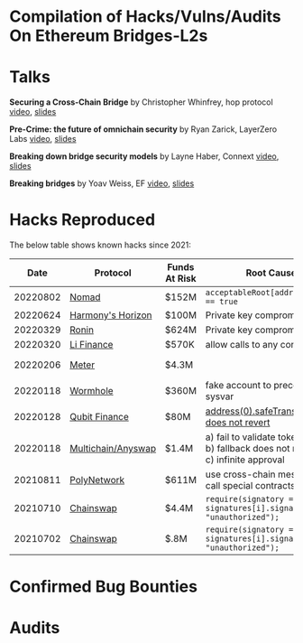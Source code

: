 # Compilation of Hacks/Vulns/Audits On Ethereum Bridges-L2s
Talks
===================
**Securing a Cross-Chain Bridge** by Christopher Whinfrey, hop protocol [video](https://youtu.be/umV-wcKlpjg?t=24940), [slides](https://drive.google.com/file/d/1NEhABFJVt6hGGuvRrohbxnWQ442i2DO8/view)

**Pre-Crime: the future of omnichain security** by Ryan Zarick, LayerZero Labs [video](https://youtu.be/umV-wcKlpjg?t=26109), [slides](https://drive.google.com/file/d/1dd6R9LHmZ1At7UxGYbYMwSsu9KDG0sD-/view)

**Breaking down bridge security models** by Layne Haber, Connext [video](https://youtu.be/umV-wcKlpjg?t=26916), [slides](https://drive.google.com/file/d/1nonAR8QKgLWAcPRveADskAejtdiY8D2J/view)

**Breaking bridges** by Yoav Weiss, EF [video](https://youtu.be/umV-wcKlpjg?t=27768), [slides](https://drive.google.com/file/d/1GpSEeFe0xmC4WlOA8mm4JSgRnTEiyiTX/view)

Hacks Reproduced
===================

The below table shows known hacks since 2021:

| Date  | Protocol | Funds At Risk | Root Cause | References | Code to Reproduce |
| ------------- | ------------- | ------------- | ------------- | ------------- | ------------- |
| 20220802 | [Nomad](https://docs.nomad.xyz/nomad-101/introduction)  | $152M | `acceptableRoot[address(0)] == true` | [twitter](https://twitter.com/samczsun/status/1554252024723546112) | [.sol](https://github.com/0xDatapunk/DeFiHackLabs/blob/main/src/test/NomadBridge.exp.sol) |
| 20220624 | [Harmony's Horizon](https://docs.harmony.one/home/general/introduction/what-is-harmony) | $100M | Private key compromised | [twitter](https://twitter.com/0xIvo/status/1540165571681128448) | [.sol](https://github.com/0xDatapunk/DeFiHackLabs/blob/main/src/test/Harmony_multisig.sol) |
| 20220329 | [Ronin](https://docs.roninchain.com/docs/components/ronin-bridge-v2) | $624M | Private key compromised | [twitter](https://twitter.com/captaindefi2/status/1508852842685153282?lang=en) | [.sol](https://github.com/0xDatapunk/DeFiHackLabs/blob/main/src/test/Ronin_exp.sol) |
| 20220320 | [Li Finance](https://www.covalenthq.com/docs/project-showcase/dex/li-finance/) | $570K | allow calls to any contracts | [blog](https://blog.li.fi/20th-march-the-exploit-e9e1c5c03eb9) | [.sol](https://github.com/0xDatapunk/DeFiHackLabs/blob/main/src/test/LiFi_exp.sol) |
| 20220206 | [Meter](https://docs.meter.io/) | $4.3M |  | [twitter](https://twitter.com/ishwinder/status/1490227406824685569) <br /> [blog](https://blog.chainsafe.io/breaking-down-the-meter-io-hack-a46a389e7ae4) | [.sol](https://github.com/0xDatapunk/DeFiHackLabs/blob/main/src/test/Meter_exp.sol) |
| 20220118 | [Wormhole](https://docs.wormhole.com/wormhole/) | $360M | fake account to precompiled sysvar | [twitter](https://twitter.com/samczsun/status/1489044939732406275) | solana |
| 20220128 | [Qubit Finance](https://docs.qbt.fi/protocol/bridge) | $80M | [address(0).safeTransferFrom() does not revert](# "the contract did not use OpenZeppelin’s SafeERC20 library. If the contract had used this library, the exploit would not have been possible as the SafeERC20.safeTransferFrom function makes use of functionCall() (function from OpenZeppelin’s Address.sol contract) which verifies that the target address contains contract code. This is not the case with the 0 address. /n The exploited contract used a modified safeTransferFrom() function which instead of making use of functionCall() to verify that the target address contained contract code, used the call() function directly. As the 0 address has no code at all, no code is run, and the call is completed successfully without reverting. As a result, the deposit function executed successfully but no real tokens were deposited.") | [rekt](https://rekt.news/qubit-rekt/) | [.sol](https://github.com/0xDatapunk/DeFiHackLabs/blob/main/src/test/Qubit_exp.sol) |
| 20220118 | [Multichain/Anyswap]() | $1.4M | a) fail to validate token <br /> b) fallback does not revert <br /> c) infinite approval   | [medium](https://medium.com/zengo/without-permit-multichains-exploit-explained-8417e8c1639b) | [.sol](https://github.com/0xDatapunk/DeFiHackLabs/blob/main/src/test/Anyswap_poc.t.sol) |
| 20210811 | [PolyNetwork](https://github.com/polynetwork/docs) | $611M | use cross-chain messages to call special contracts | [rekt](https://rekt.news/polynetwork-rekt/) <br /> [medium](https://medium.com/breadcrumbsapp/the-600m-poly-network-hack-the-biggest-hack-in-defi-history-e2efe56cf3a8) | [.sol](https://github.com/0xDatapunk/DeFiHackLabs/blob/main/src/test/PolyNetwork/PolyNetwork_exp.sol) |
| 20210710 | [Chainswap](https://docs.chainswap.com/) | $4.4M | `require(signatory == signatures[i].signatory, "unauthorized");` | [twitter](https://twitter.com/real_n3o/status/1414071223940571139) <br /> [rekt](https://rekt.news/chainswap-rekt/) | [.sol](https://github.com/0xDatapunk/DeFiHackLabs/blob/main/src/test/Chainswap_exp2.sol) |
| 20210702 | [Chainswap](https://docs.chainswap.com/) | $.8M | `require(signatory == signatures[i].signatory, "unauthorized");` | [post-mortem](https://chain-swap.medium.com/chainswap-post-mortem-and-compensation-plan-90cad50898ab) | [.sol](https://github.com/0xDatapunk/DeFiHackLabs/blob/main/src/test/Chainswap_exp1.sol) |

Confirmed Bug Bounties
===========================

Audits
===========================
